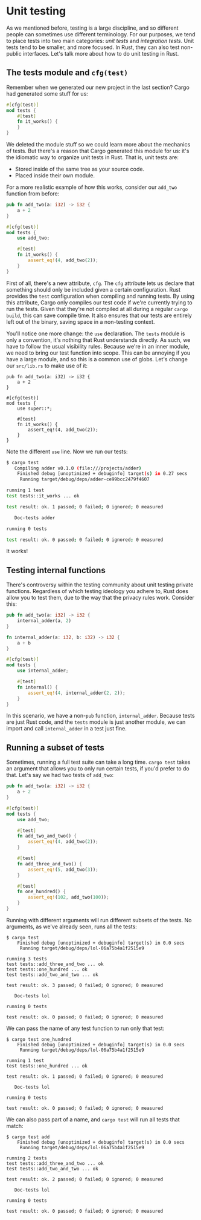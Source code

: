 # Unit testing

As we mentioned before, testing is a large discipline, and so different people
can sometimes use different terminology. For our purposes, we tend to place
tests into two main categories: *unit tests* and *integration tests*. Unit
tests tend to be smaller, and more focused. In Rust, they can also test
non-public interfaces. Let's talk more about how to do unit testing in Rust.

## The tests module and `cfg(test)`

Remember when we generated our new project in the last section? Cargo had
generated some stuff for us:

```rust
#[cfg(test)]
mod tests {
    #[test]
    fn it_works() {
    }
}
```

We deleted the module stuff so we could learn more about the mechanics of
tests. But there's a reason that Cargo generated this module for us: it's the
idiomatic way to organize unit tests in Rust. That is, unit tests are:

* Stored inside of the same tree as your source code.
* Placed inside their own module.

For a more realistic example of how this works, consider our `add_two` function
from before:

```rust
pub fn add_two(a: i32) -> i32 {
    a + 2
}

#[cfg(test)]
mod tests {
    use add_two;

    #[test]
    fn it_works() {
        assert_eq!(4, add_two(2));
    }
}
```

First of all, there's a new attribute, `cfg`. The `cfg` attribute lets us
declare that something should only be included given a certain configuration.
Rust provides the `test` configuration when compiling and running tests. By
using this attribute, Cargo only compiles our test code if we're currently
trying to run the tests. Given that they're not compiled at all during a
regular `cargo build`, this can save compile time. It also ensures that our
tests are entirely left out of the binary, saving space in a non-testing
context.

You'll notice one more change: the `use` declaration. The `tests` module is
only a convention, it's nothing that Rust understands directly. As such, we
have to follow the usual visibility rules. Because we're in an inner module,
we need to bring our test function into scope. This can be annoying if you have
a large module, and so this is a common use of globs. Let's change our
`src/lib.rs` to make use of it:

```rust,ignore
pub fn add_two(a: i32) -> i32 {
    a + 2
}

#[cfg(test)]
mod tests {
    use super::*;

    #[test]
    fn it_works() {
        assert_eq!(4, add_two(2));
    }
}
```

Note the different `use` line. Now we run our tests:

```bash
$ cargo test
   Compiling adder v0.1.0 (file:///projects/adder)
    Finished debug [unoptimized + debuginfo] target(s) in 0.27 secs
     Running target/debug/deps/adder-ce99bcc2479f4607

running 1 test
test tests::it_works ... ok

test result: ok. 1 passed; 0 failed; 0 ignored; 0 measured

   Doc-tests adder

running 0 tests

test result: ok. 0 passed; 0 failed; 0 ignored; 0 measured
```

It works!

## Testing internal functions

There's controversy within the testing community about unit testing private
functions. Regardless of which testing ideology you adhere to, Rust does allow
you to test them, due to the way that the privacy rules work. Consider this:

```rust
pub fn add_two(a: i32) -> i32 {
    internal_adder(a, 2)
}

fn internal_adder(a: i32, b: i32) -> i32 {
    a + b
}

#[cfg(test)]
mod tests {
    use internal_adder;

    #[test]
    fn internal() {
        assert_eq!(4, internal_adder(2, 2));
    }
}
```

In this scenario, we have a non-`pub` function, `internal_adder`. Because tests
are just Rust code, and the `tests` module is just another module, we can
import and call `internal_adder` in a test just fine.

## Running a subset of tests

Sometimes, running a full test suite can take a long time. `cargo test` takes
an argument that allows you to only run certain tests, if you'd prefer to do that.
Let's say we had two tests of `add_two`:

```rust
pub fn add_two(a: i32) -> i32 {
    a + 2
}

#[cfg(test)]
mod tests {
    use add_two;

    #[test]
    fn add_two_and_two() {
        assert_eq!(4, add_two(2));
    }

    #[test]
    fn add_three_and_two() {
        assert_eq!(5, add_two(3));
    }

    #[test]
    fn one_hundred() {
        assert_eq!(102, add_two(100));
    }
}
```

Running with different arguments will run different subsets of the tests.
No arguments, as we've already seen, runs all the tests:

```text
$ cargo test
    Finished debug [unoptimized + debuginfo] target(s) in 0.0 secs
     Running target/debug/deps/lol-06a75b4a1f2515e9

running 3 tests
test tests::add_three_and_two ... ok
test tests::one_hundred ... ok
test tests::add_two_and_two ... ok

test result: ok. 3 passed; 0 failed; 0 ignored; 0 measured

   Doc-tests lol

running 0 tests

test result: ok. 0 passed; 0 failed; 0 ignored; 0 measured
```

We can pass the name of any test function to run only that test:

```text
$ cargo test one_hundred
    Finished debug [unoptimized + debuginfo] target(s) in 0.0 secs
     Running target/debug/deps/lol-06a75b4a1f2515e9

running 1 test
test tests::one_hundred ... ok

test result: ok. 1 passed; 0 failed; 0 ignored; 0 measured

   Doc-tests lol

running 0 tests

test result: ok. 0 passed; 0 failed; 0 ignored; 0 measured
```

We can also pass part of a name, and `cargo test` will run all tests
that match:

```text
$ cargo test add
    Finished debug [unoptimized + debuginfo] target(s) in 0.0 secs
     Running target/debug/deps/lol-06a75b4a1f2515e9

running 2 tests
test tests::add_three_and_two ... ok
test tests::add_two_and_two ... ok

test result: ok. 2 passed; 0 failed; 0 ignored; 0 measured

   Doc-tests lol

running 0 tests

test result: ok. 0 passed; 0 failed; 0 ignored; 0 measured
```
